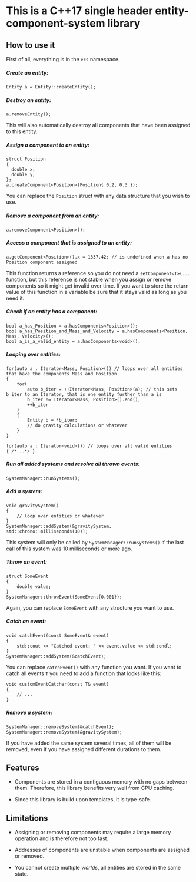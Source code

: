 # This is a C++17 single header entity-component-system library
## How to use it
First of all, everything is in the `ecs` namespace.

##### Create an entity:
    Entity a = Entity::createEntity();

##### Destroy an entity:
    a.removeEntity();

This will also automatically destroy all components that have been assigned to this entity.

##### Assign a component to an entity:
    struct Position
    {
      double x;
      double y;
    };
    a.createComponent<Position>(Position{ 0.2, 0.3 });

You can replace the `Position` struct with any data structure that you wish to use.

##### Remove a component from an entity:
    a.removeComponent<Position>();

##### Access a component that is assigned to an entity:
    a.getComponent<Position>().x = 1337.42; // is undefined when a has no Position component assigned

This function returns a reference so you do not need a `setComponent<T>(... `function, but this reference is not stable when you assign or remove components so it might get invalid over time. If you want to store the return value of this function in a variable be sure that it stays valid as long as you need it.

##### Check if an entity has a component:
    bool a_has_Position = a.hasComponents<Position>();
    bool a_has_Position_and_Mass_and_Velocity = a.hasComponents<Position, Mass, Velocity>();
    bool a_is_a_valid_entity = a.hasComponents<void>();

##### Looping over entities:
    for(auto a : Iterator<Mass, Position>()) // loops over all entities that have the components Mass and Position
    {
        for(
            auto b_iter = ++Iterator<Mass, Position>(a); // this sets b_iter to an Iterator, that is one entity further than a is
            b_iter != Iterator<Mass, Position>().end();
            ++b_iter
        )
        {
            Entity b = *b_iter;
            // do gravity calculations or whatever
        }
    }

    for(auto a : Iterator<void>()) // loops over all valid entities
    { /*...*/ }

##### Run all added systems and resolve all thrown events:
    SystemManager::runSystems();

##### Add a system:
    void gravitySystem()
    {
        // loop over entities or whatever
    }
    SystemManager::addSystem(&gravitySystem, std::chrono::milliseconds(10));

This system will only be called by `SystemManager::runSystems()` if the last call of this system was 10 milliseconds or more ago.

##### Throw an event:
    struct SomeEvent
    {
        double value;
    }
    SystemManager::throwEvent(SomeEvent{0.001});

Again, you can replace `SomeEvent` with any structure you want to use.

##### Catch an event:
    void catchEvent(const SomeEvent& event)
    {
        std::cout << "Catched event: " << event.value << std::endl;
    }
    SystemManager::addSystem(&catchEvent);

You can replace `catchEvent()` with any function you want. If you want to catch all events `T` you need to add a function that looks like this:

    void customEventCatcher(const T& event)
    {
        // ...
    }

##### Remove a system:
    SystemManager::removeSystem(&catchEvent);
    SystemManager::removeSystem(&gravitySystem);

If you have added the same system several times, all of them will be removed, even if you have assigned different durations to them.

## Features

- Components are stored in a contiguous memory with no gaps between them. Therefore, this library benefits very well from CPU caching.

- Since this library is build upon templates, it is type-safe.

## Limitations

- Assigning or removing components may require a large memory operation and is therefore not too fast.

- Addresses of components are unstable when components are assigned or removed.

- You cannot create multiple *worlds*, all entities are stored in the same state.
